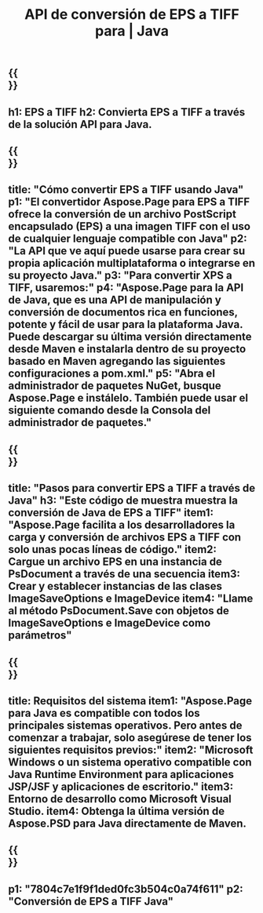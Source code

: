 ﻿---
translation: true
template: /_templates/_conversion-child-java.md
title: API de conversión de EPS a TIFF para | Java
url: /java/conversion/eps-to-tiff/
description: Ejemplo de código de conversión de Java para formato EPS a archivo TIFF. Utilice este código de ejemplo para convertir EPS a TIFF dentro de cualquier aplicación basada en Web o Java de escritorio.
informat: EPS
outformat: TIFF
otherformats: XPS PS
---

{{<section banner>}}
---
h1: EPS a TIFF
h2: Convierta EPS a TIFF a través de la solución API para Java.
---

{{<section overview>}}
---
title: "Cómo convertir EPS a TIFF usando Java"
p1: "El convertidor Aspose.Page para EPS a TIFF ofrece la conversión de un archivo PostScript encapsulado (EPS) a una imagen TIFF con el uso de cualquier lenguaje compatible con Java"
p2: "La API que ve aquí puede usarse para crear su propia aplicación multiplataforma o integrarse en su proyecto Java."
p3: "Para convertir XPS a TIFF, usaremos:"
p4: "Aspose.Page para la API de Java, que es una API de manipulación y conversión de documentos rica en funciones, potente y fácil de usar para la plataforma Java. Puede descargar su última versión directamente desde Maven e instalarla dentro de su proyecto basado en Maven agregando las siguientes configuraciones a pom.xml."
p5: "Abra el administrador de paquetes NuGet, busque Aspose.Page e instálelo. También puede usar el siguiente comando desde la Consola del administrador de paquetes."
---

{{<section feature1>}}
---
title: "Pasos para convertir EPS a TIFF a través de Java"
h3: "Este código de muestra muestra la conversión de Java de EPS a TIFF"
item1: "Aspose.Page facilita a los desarrolladores la carga y conversión de archivos EPS a TIFF con solo unas pocas líneas de código."
item2: Cargue un archivo EPS en una instancia de PsDocument a través de una secuencia
item3: Crear y establecer instancias de las clases ImageSaveOptions e ImageDevice
item4: "Llame al método PsDocument.Save con objetos de ImageSaveOptions e ImageDevice como parámetros"
---

{{<section feature2>}}
---
title: Requisitos del sistema
item1: "Aspose.Page para Java es compatible con todos los principales sistemas operativos. Pero antes de comenzar a trabajar, solo asegúrese de tener los siguientes requisitos previos:"
item2: "Microsoft Windows o un sistema operativo compatible con Java Runtime Environment para aplicaciones JSP/JSF y aplicaciones de escritorio."
item3: Entorno de desarrollo como Microsoft Visual Studio.
item4: Obtenga la última versión de Aspose.PSD para Java directamente de Maven.
---

{{<section gist>}}
---
p1: "7804c7e1f9f1ded0fc3b504c0a74f611"
p2: "Conversión de EPS a TIFF Java"
---

